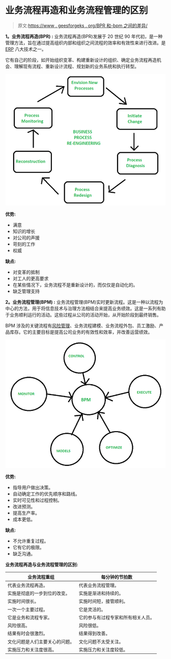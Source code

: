 # 业务流程再造和业务流程管理的区别

> 原文:[https://www . geesforgeks . org/BPR 和-bpm 之间的差异/](https://www.geeksforgeeks.org/difference-between-bpr-and-bpm/)

**1。业务流程再造(BPR) :**
业务流程再造(BPR)发展于 20 世纪 90 年代初，是一种管理方法，旨在通过提高组织内部和组织之间流程的效率和有效性来进行改进。是 [ERP](https://www.geeksforgeeks.org/introduction-to-erp/) 八大技术之一。

它有自己的阶段，如开始组织变革、构建重新设计的组织、确定业务流程再造机会、理解现有流程、重新设计流程、规划新的业务系统和执行转型。

![](img/e5b15177a946bbd071668544fa160e25.png)

**优势:**

*   满意
*   知识的增长
*   对公司的声援
*   苛刻的工作
*   权威

**缺点:**

*   对变革的抵制
*   对工人的更高要求
*   在某些情况下，业务流程不是重新设计的，而仅仅是自动化的。
*   缺乏管理支持

**2。业务流程管理(BPM) :**
业务流程管理(BPM)实时更新流程。这是一种以流程为中心的方法，用于将信息技术与治理方法相结合来提高业务绩效。这是一系列有助于业务顺利运行的活动。这些过程从公司的活动开始，从开始阶段到最终销售。

BPM 涉及的关键流程有[风险管理](https://www.geeksforgeeks.org/software-engineering-risk-management/)、业务流程建模、业务流程外包、员工激励、产品库存。它的主要目标是提高公司业务的有效性和效率，并改善运营绩效。

![](img/3c3cc16c100d669d2a619d1a75cd2c74.png)

**优势:**

*   指导用户做出决策。
*   自动确定工作的优先顺序和路线。
*   实时可见性和过程控制。
*   改进预测。
*   提高生产率。
*   成本更低。

**缺点:**

*   不允许重复过程。
*   它有它的极限。
*   缺乏沟通。

**业务流程再造与业务流程管理的区别:**

<center>

| 业务流程重组 | 每分钟的节拍数 |
| --- | --- |
| 代表业务流程再造。 | 代表业务流程管理。 |
| 实施是彻底的一步到位的改变。 | 实施是渐进和持续的。 |
| 实施时间很长。 | 实施时间短，接管顺利。 |
| 一次一个主要过程。 | 它是灵活的。 |
| 它是业务和流程专家。 | 它的参与有过程专家和所有相关人员。 |
| 风险很高。 | 风险很低。 |
| 结果有时会很激烈。 | 结果得到改善。 |
| 文化问题是人们主要关心的问题。 | 文化问题不太受关注。 |
| 实施压力和关注度很高。 | 实施压力和关注度较低。 |

</center>
